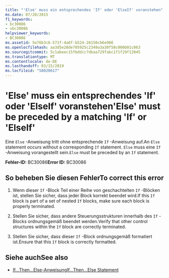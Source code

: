 ```yaml
---
title: "'Else' muss ein entsprechendes 'If' oder 'ElseIf' voranstehen"
ms.date: 07/20/2015
f1_keywords:
- bc30086
- vbc30086
helpviewer_keywords:
- BC30086
ms.assetid: 5e76b3c6-571f-4a6f-b524-26150cb6e986
ms.openlocfilehash: aa3d5e28de705925c2349a3a30f58c000b01c063
ms.sourcegitcommit: 5c1abeec15fbddcc7dbaa729fabc1f1f29f12045
ms.translationtype: MT
ms.contentlocale: de-DE
ms.lasthandoff: 03/15/2019
ms.locfileid: "58020617"
---
```

# <a name="else-must-be-preceded-by-a-matching-if-or-elseif"></a><span data-ttu-id="f4d8b-102">'Else' muss ein entsprechendes 'If' oder 'ElseIf' voranstehen</span><span class="sxs-lookup"><span data-stu-id="f4d8b-102">'Else' must be preceded by a matching 'If' or 'ElseIf'</span></span>
<span data-ttu-id="f4d8b-103">Eine `Else` -Anweisung tritt ohne entsprechende `If` -Anweisung auf.</span><span class="sxs-lookup"><span data-stu-id="f4d8b-103">An `Else` statement occurs without a corresponding `If` statement.</span></span> <span data-ttu-id="f4d8b-104">`Else` muss eine `If` -Anweisung vorangestellt sein.</span><span class="sxs-lookup"><span data-stu-id="f4d8b-104">`Else` must be preceded by an `If` statement.</span></span>  
  
 <span data-ttu-id="f4d8b-105">**Fehler-ID:** BC30086</span><span class="sxs-lookup"><span data-stu-id="f4d8b-105">**Error ID:** BC30086</span></span>  
  
## <a name="to-correct-this-error"></a><span data-ttu-id="f4d8b-106">So beheben Sie diesen Fehler</span><span class="sxs-lookup"><span data-stu-id="f4d8b-106">To correct this error</span></span>  
  
1.  <span data-ttu-id="f4d8b-107">Wenn dieser `If` -Block Teil einer Reihe von geschachtelten `If` -Blöcken ist, stellen Sie sicher, dass jeder Block korrekt beendet wird.</span><span class="sxs-lookup"><span data-stu-id="f4d8b-107">If this `If` block is part of a set of nested `If` blocks, make sure each block is properly terminated.</span></span>  
  
2.  <span data-ttu-id="f4d8b-108">Stellen Sie sicher, dass andere Steuerungsstrukturen innerhalb des `If` -Blocks ordnungsgemäß beendet werden.</span><span class="sxs-lookup"><span data-stu-id="f4d8b-108">Verify that other control structures within the `If` block are correctly terminated.</span></span>  
  
3.  <span data-ttu-id="f4d8b-109">Stellen Sie sicher, dass dieser `If` -Block ordnungsgemäß formatiert ist.</span><span class="sxs-lookup"><span data-stu-id="f4d8b-109">Ensure that this `If` block is correctly formatted.</span></span>  
  
## <a name="see-also"></a><span data-ttu-id="f4d8b-110">Siehe auch</span><span class="sxs-lookup"><span data-stu-id="f4d8b-110">See also</span></span>

- [<span data-ttu-id="f4d8b-111">If...Then...Else-Anweisung</span><span class="sxs-lookup"><span data-stu-id="f4d8b-111">If...Then...Else Statement</span></span>](../../visual-basic/language-reference/statements/if-then-else-statement.md)
